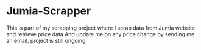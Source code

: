 # Jumia-Scrapper
This is part of my scrapping project where I scrap data from Jumia website and retrieve price data
And update me on any price change by sending me an email, project is still ongoing

